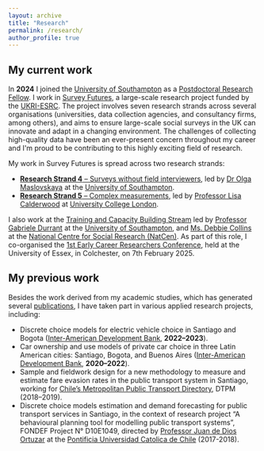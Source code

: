 ```yaml
---
layout: archive
title: "Research"
permalink: /research/
author_profile: true
---
```


## My current work

In **2024** I joined the [University of Southampton](http://southampton.ac.uk) as a [Postdoctoral Research Fellow](https://www.southampton.ac.uk/people/65c5fn/mr-cristian-domarchi). I work in [Survey Futures](https://surveyfutures.net/), a large-scale research project funded by the [UKRI-ESRC](https://www.ukri.org/councils/esrc/). The project involves seven research strands across several organisations (universities, data collection agencies, and consultancy firms, among others), and aims to ensure large-scale social surveys in the UK can innovate and adapt in a changing environment. The challenges of collecting high-quality data have been an ever-present concern throughout my career and I'm proud to be contributing to this highly exciting field of research.

My work in Survey Futures is spread across two research strands:

* [**Research Strand 4** – Surveys without field interviewers](https://surveyfutures.net/research-programme/research-strand-4/), led by [Dr Olga Maslovskaya](https://www.southampton.ac.uk/people/5wzzpw/doctor-olga-maslovskaya) at the [University of Southampton](http://southampton.ac.uk/).
* [**Research Strand 5** – Complex measurements](https://surveyfutures.net/research-programme/research-strand-5/), led by [Professor Lisa Calderwood](https://profiles.ucl.ac.uk/48143-lisa-calderwood) at [University College London](http://ucl.ac.uk/).

I also work at the [Training and Capacity Building Stream](https://surveyfutures.net/training-capacity-building/) led by [Professor Gabriele Durrant](https://www.southampton.ac.uk/people/5x25ff/professor-gabriele-durrant) at the [University of Southampton](http://southampton.ac.uk/), and [Ms. Debbie Collins](https://natcen.ac.uk/people/debbie-collins) at the [National Centre for Social Research (NatCen)](https://natcen.ac.uk/). As part of this role, I co-organised the [1st Early Career Researchers Conference](https://surveyfutures.net/events/2024/11/18/1st-survey-futures-early-career-researchers-conference/), held at the University of Essex, in Colchester, on 7th February 2025.

## My previous work

Besides the work derived from my academic studies, which has generated several [publications](https://cdomarchi.github.io/publications), I have taken part in various applied research projects, including:

* Discrete choice models for electric vehicle choice in Santiago and Bogota ([Inter-American Development Bank](https://www.iadb.org/es), **2022–2023**).
* Car ownership and use models of private car choice in three Latin American cities: Santiago, Bogota, and Buenos Aires ([Inter-American Development Bank](https://www.iadb.org/es), **2020–2022**).
* Sample and fieldwork design for a new methodology to measure and estimate fare evasion rates in the public transport system in Santiago, working for [Chile’s Metropolitan Public Transport Directory](https://www.dtpm.cl/), DTPM (2018–2019).
* Discrete choice models estimation and demand forecasting for public transport services in Santiago, in the context of research project “A behavioural planning tool for modelling public transport systems”, FONDEF Project N° D10E1049, directed by [Professor Juan de Dios Ortuzar](https://www.ing.uc.cl/academicos-e-investigadores/juan-de-dios-ortuzar-salas/) at the [Pontificia Universidad Catolica de Chile](http://www.puc.cl/) (2017-2018).
